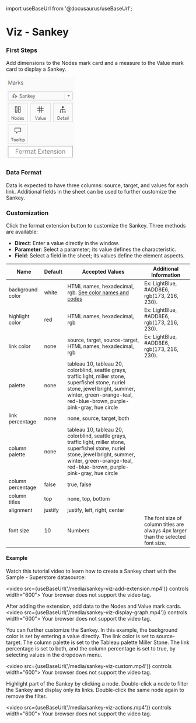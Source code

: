 import useBaseUrl from '@docusaurus/useBaseUrl';

# Viz - Sankey

### First Steps


Add dimensions to the Nodes mark card and a measure to the Value mark card to display a Sankey.

![Marks card](/media/sankey_mark_card.png)

### Data Format

Data is expected to have three columns: source, target, and values for each link. Additional fields in the sheet can be used to further customize the Sankey.

### Customization


Click the format extension button to customize the Sankey. Three methods are available:

- **Direct**: Enter a value directly in the window.
- **Parameter**: Select a parameter; its value defines the characteristic.
- **Field**: Select a field in the sheet; its values define the element aspects.

| Name            | Default | Accepted Values | Additional Information |
|-----------------|---------|----------------|-------------------------|
| background color| white   | HTML names, hexadecimal, rgb. [See color names and codes](https://htmlcolorcodes.com/color-names/) | Ex: LightBlue, #ADD8E6, rgb(173, 216, 230). |
| highlight color | red     | HTML names, hexadecimal, rgb | Ex: LightBlue, #ADD8E6, rgb(173, 216, 230). |
| link color      | none    | source, target, source-target, HTML names, hexadecimal, rgb| Ex: LightBlue, #ADD8E6, rgb(173, 216, 230). |
| palette         | none    | tableau 10, tableau 20, colorblind, seattle grays, traffic light, miller stone, superfishel stone, nuriel stone, jewel bright, summer, winter, green-orange-teal, red-blue-brown, purple-pink-gray, hue circle |
| link percentage | none    | none, source, target, both |
| column palette  | none    | tableau 10, tableau 20, colorblind, seattle grays, traffic light, miller stone, superfishel stone, nuriel stone, jewel bright, summer, winter, green-orange-teal, red-blue-brown, purple-pink-gray, hue circle |
| column percentage | false | true, false |
| column titles   | top     | none, top, bottom |
| alignment       | justify | justify, left, right, center |
| font size       | 10      | Numbers | The font size of column titles are always 4px larger than the selected font size. |

#### Example


Watch this tutorial video to learn how to create a Sankey chart with the Sample - Superstore datasource:

<video src={useBaseUrl('/media/sankey-viz-add-extension.mp4')} controls width="600">
  Your browser does not support the video tag.
</video>


After adding the extension, add data to the Nodes and Value mark cards.
<video src={useBaseUrl('/media/sankey-viz-display-graph.mp4')} controls width="600">
  Your browser does not support the video tag.
</video>


You can further customize the Sankey. In this example, the background color is set by entering a value directly. The link color is set to source-target. The column palette is set to the Tableau palette Miller Stone. The link percentage is set to both, and the column percentage is set to true, by selecting values in the dropdown menu.

<video src={useBaseUrl('/media/sankey-viz-custom.mp4')} controls width="600">
  Your browser does not support the video tag.
</video>


Highlight part of the Sankey by clicking a node. Double-click a node to filter the Sankey and display only its links. Double-click the same node again to remove the filter.

<video src={useBaseUrl('/media/sankey-viz-actions.mp4')} controls width="600">
  Your browser does not support the video tag.
</video>
